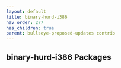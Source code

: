 ```yaml
---
layout: default
title: binary-hurd-i386
nav_order: 277
has_children: true
parent: bullseye-proposed-updates contrib
---
```


## binary-hurd-i386 Packages
